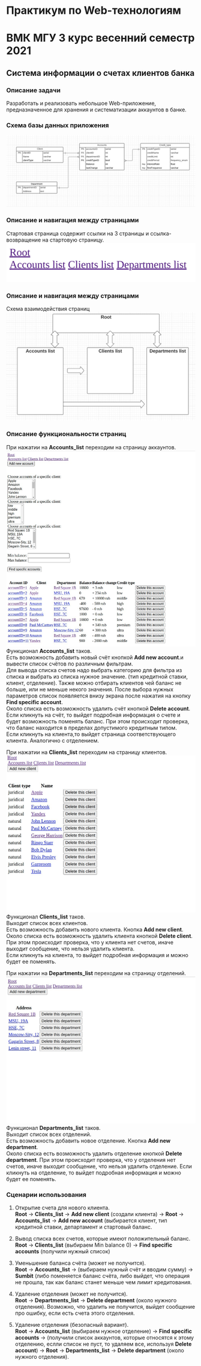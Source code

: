 # Практикум по Web-технологиям
# ВМК МГУ 3 курс весенний семестр 2021
## Система информации о счетах клиентов банка
### Описание задачи
Разработать и реализовать небольшое Web-приложение, предназначенное для хранения и систематизации аккаунтов в банке.

### Схема базы данных приложения
![img](BD.jpg)

### Описание и навигация между страницами
Стартовая страница содержит ссылки на 3 страницы и ссылка-возвращение на стартовую страницу.
![img](Root.jpg)

### Описание и навигация между страницами
Схема взаимодействия страниц
![img](List.jpg)

### Описание функциональности страниц

При нажатии на **Accounts_list** переходим на страницу аккаунтов.
![img](Accounts.jpg)
Функционал **Accounts_list** таков.  
Есть возможность добавить новый счёт кнопкой **Add new account**.и  вывести список счётов по различным фильтрам.  
Для вывода списка счетов надо выбрать категорию для фильтра из списка и выбрать из списка нужное значение. (тип кредитной ставки, клиент, отделение).
Также можно отбирать клиентов чей баланс не больше, или не меньше некого значения.
После выбора нужных параметров список появляется внизу экрана после нажатия на кнопку **Find specific account**.  
Около списка есть возможность удалить счёт кнопкой **Delete account**.  
Если кликнуть на счёт, то выйдет подробная информация о счете и будет возможность поменять баланс.
При этом происходит проверка, что баланс находится в пределах допустимого кредитным типом.  
Если кликнуть на клиента,то выйдет страница соответствующего клиента. Аналогично с отделением.



При нажатии на **Clients_list** переходим на страницу клиентов.  
![img](Clients.jpg)
Функционал **Clients_list** таков.  
Выходит список всех клиентов.  
Есть возможность добавить нового клиента. Кнопка **Add new client**.  
Около списка есть возможность удалить клиента кнопкой **Delete client**. 
При этом происходит проверка, что у клиента нет счетов, иначе выходит сообщение, что нельзя удалить клиента.  
Если кликнуть на клиента, то выйдет подробная информация и можно будет ее поменять.



При нажатии на **Departments_list** переходим на страницу отделений.  
![img](Departments.jpg)
Функционал **Departments_list** таков.  
Выходит список всех отделений.  
Есть возможность добавить новое отделение. Кнопка **Add new department**.  
Около списка есть возможность удалить отделение кнопкой **Delete department**.
При этом происходит проверка, что у отделения нет счетов, иначе выходит сообщение, что нельзя удалить отделение.
Если кликнуть на отделение, то выйдет подробная информация и можно будет ее поменять.

### Сценарии использования

1) Открытие счета для нового клиента.  
**Root** -> **Clients_list** -> **Add new client** (создали клиента) -> **Root** -> **Accounts_list** -> **Add new account** (выбирается клиент, тип кредитной ставки, департамент и стартовый баланс.

2) Вывод списка всех счетов, которые имеют положительный баланс.   
**Root** -> **Clients_list** (выбираем Min balance 0) -> **Find specific accounts** (получили нужный список)

3) Уменьшение баланса счёта (может не получится).  
**Root** -> **Accounts_list** -> (выбираем нужный счёт и вводим сумму) -> **Sumbit** (либо поменяется баланс счёта, либо выйдет, что операция не прошла, так как баланс станет меньше чем лимит кредитования.

4) Удаление отделения (может не получится).  
**Root** -> **Departments_list** -> **Delete department** (около нужного отделения).
Возможно, что удалить не получится, выйдет сообщение про ошибку, если есть счета этого отделения.

5) Удаление отделения (безопасный вариант).  
**Root** -> **Accounts_list** (выбираем нужное отделение) -> **Find specific accounts** -> (получили список аккаунтов, которые относятся к этому отделению, еслли список не пуст, то удаляем все, используя **Delete account**) -> **Root** -> **Departments_list** -> **Delete department** (около нужного отделения).
